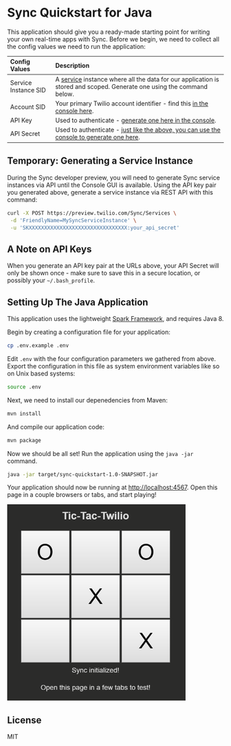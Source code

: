 # Sync Quickstart for Java

This application should give you a ready-made starting point for writing your
own real-time apps with Sync. Before we begin, we need to collect
all the config values we need to run the application:

| Config Values  | Description |
| :-------------  |:------------- |
Service Instance SID | A [service](https://www.twilio.com/docs/api/sync/rest/services) instance where all the data for our application is stored and scoped. Generate one using the command below.
Account SID | Your primary Twilio account identifier - find this [in the console here](https://www.twilio.com/console).
API Key | Used to authenticate - [generate one here in the console](https://www.twilio.com/console/dev-tools/api-keys).
API Secret | Used to authenticate - [just like the above, you can use the console to generate one here](https://www.twilio.com/console/dev-tools/api-keys).

## Temporary: Generating a Service Instance

During the Sync developer preview, you will need to generate Sync service
instances via API until the Console GUI is available. Using the API key pair you
generated above, generate a service instance via REST API with this command:

```bash
curl -X POST https://preview.twilio.com/Sync/Services \
 -d 'FriendlyName=MySyncServiceInstance' \
 -u 'SKXXXXXXXXXXXXXXXXXXXXXXXXXXXXXXXX:your_api_secret'
```

## A Note on API Keys

When you generate an API key pair at the URLs above, your API Secret will only
be shown once - make sure to save this in a secure location, 
or possibly your `~/.bash_profile`.

## Setting Up The Java Application

This application uses the lightweight [Spark Framework](http://www.sparkjava.com), and
requires Java 8. 

Begin by creating a configuration file for your application:

```bash
cp .env.example .env
```

Edit `.env` with the four configuration parameters we gathered from above. Export
the configuration in this file as system environment variables like so on Unix
based systems:

```bash
source .env
```

Next, we need to install our depenedencies from Maven:

```bash
mvn install
```

And compile our application code:

```bash
mvn package
```

Now we should be all set! Run the application using the `java -jar` command.

```bash
java -jar target/sync-quickstart-1.0-SNAPSHOT.jar
```

Your application should now be running at [http://localhost:4567](http://localhost:4567). 
Open this page in a couple browsers or tabs, and start playing!

![screenshot of sync app](tic-tac-twilio.png)

## License

MIT

